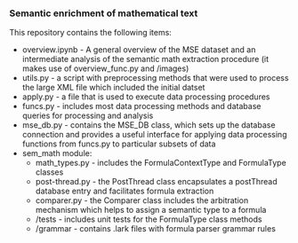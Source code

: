 ### Semantic enrichment of mathematical text

This repository contains the following items:


* overview.ipynb - A general overview of the MSE dataset and an intermediate analysis of the semantic math extraction procedure (it makes use of overview_func.py and /images)
* utils.py - a script with preprocessing methods that were used to process the large XML file which included the initial datset
* apply.py - a file that is used to execute data processing procedures
* funcs.py - includes most data processing methods and database queries for processing and analysis
* mse_db.py - contains the MSE_DB class, which sets up the database connection and provides a useful interface for applying 
  data processing functions from funcs.py to particular subsets of data
* sem_math module:
    - math_types.py - includes the FormulaContextType and FormulaType classes 
    - post-thread.py - the PostThread class encapsulates a postThread database entry and facilitates formula extraction 
    - comparer.py - the Comparer class includes the arbitration mechanism which helps to assign a semantic type to a formula
    - /tests - includes unit tests for the FormulaType class methods
    - /grammar - contains .lark files with formula parser grammar rules
